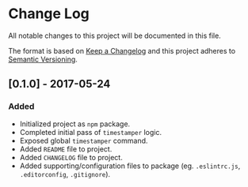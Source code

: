 # Change Log
All notable changes to this project will be documented in this file.

The format is based on [Keep a Changelog](http://keepachangelog.com/) and this project adheres to [Semantic Versioning](http://semver.org/).

## [0.1.0] - 2017-05-24
### Added
- Initialized project as `npm` package.
- Completed initial pass of `timestamper` logic.
- Exposed global `timestamper` command.
- Added `README` file to project.
- Added `CHANGELOG` file to project.
- Added supporting/configuration files to package (eg. `.eslintrc.js`, `.editorconfig`, `.gitignore`).
